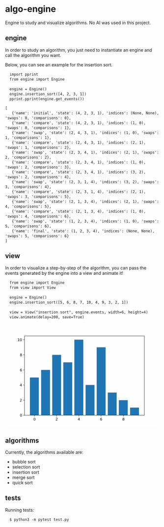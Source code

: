 # algo-engine
Engine to study and visualize algorithms. No AI was used in this project.

## engine
In order to study an algorithm, you just need to instantiate an engine 
and call the algorithm you want.

Below, you can see an example for the insertion sort.
  ```
    import pprint
    from engine import Engine

    engine = Engine()
    engine.insertion_sort([4, 2, 3, 1])
    pprint.pprint(engine.get_events())
  ```
  ```
[
     {'name': 'initial', 'state': (4, 2, 3, 1), 'indices': (None, None), 'swaps': 0, 'comparisons': 0},
     {'name': 'compare', 'state': (4, 2, 3, 1), 'indices': (1, 0), 'swaps': 0, 'comparisons': 1},
     {'name': 'swap', 'state': (2, 4, 3, 1), 'indices': (1, 0), 'swaps': 1, 'comparisons': 1},
     {'name': 'compare', 'state': (2, 4, 3, 1), 'indices': (2, 1), 'swaps': 1, 'comparisons': 2},
     {'name': 'swap', 'state': (2, 3, 4, 1), 'indices': (2, 1), 'swaps': 2, 'comparisons': 2},
     {'name': 'compare', 'state': (2, 3, 4, 1), 'indices': (1, 0), 'swaps': 2, 'comparisons': 3},
     {'name': 'compare', 'state': (2, 3, 4, 1), 'indices': (3, 2), 'swaps': 2, 'comparisons': 4},
     {'name': 'swap', 'state': (2, 3, 1, 4), 'indices': (3, 2), 'swaps': 3, 'comparisons': 4},
     {'name': 'compare', 'state': (2, 3, 1, 4), 'indices': (2, 1), 'swaps': 3, 'comparisons': 5},
     {'name': 'swap', 'state': (2, 1, 3, 4), 'indices': (2, 1), 'swaps': 4, 'comparisons': 5},
     {'name': 'compare', 'state': (2, 1, 3, 4), 'indices': (1, 0), 'swaps': 4, 'comparisons': 6},
     {'name': 'swap', 'state': (1, 2, 3, 4), 'indices': (1, 0), 'swaps': 5, 'comparisons': 6},
     {'name': 'final', 'state': (1, 2, 3, 4), 'indices': (None, None), 'swaps': 5, 'comparisons': 6}
]
  ```

## view
In order to visualize a step-by-step of the algorithm, you can pass the events
generated by the engine into a view and animate it!

```
  from engine import Engine
  from view import View

  engine = Engine()
  engine.insertion_sort([5, 6, 8, 7, 10, 4, 9, 3, 2, 1])

  view = View("insertion sort", engine.events, width=6, height=4)
  view.animate(delay=200, save=True)
 ```
  ![insertion sort animation example](https://github.com/cathoderay/algo-engine/blob/main/media/insertion_sort_example.gif)


## algorithms
Currently, the algorithms available are:
  * bubble sort
  * selection sort
  * insertion sort
  * merge sort
  * quick sort

## tests
 Running tests:
   ```
     $ python3 -m pytest test.py
   ```
